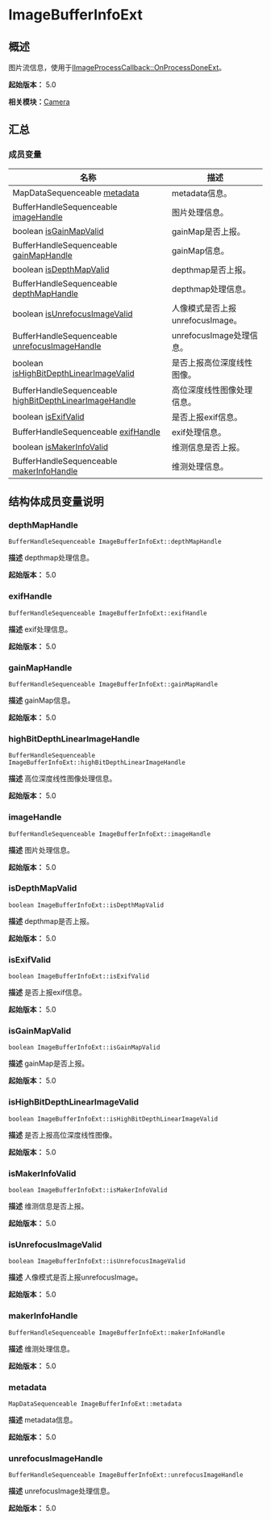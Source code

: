 # ImageBufferInfoExt


## 概述

图片流信息，使用于[IImageProcessCallback::OnProcessDoneExt](interface_i_image_process_callback.md#onprocessdoneext)。

**起始版本：** 5.0

**相关模块：**[Camera](_camera.md)


## 汇总


### 成员变量

| 名称 | 描述 | 
| -------- | -------- |
| MapDataSequenceable [metadata](#metadata) | metadata信息。  | 
| BufferHandleSequenceable [imageHandle](#imagehandle) | 图片处理信息。  | 
| boolean [isGainMapValid](#isgainmapvalid) | gainMap是否上报。  | 
| BufferHandleSequenceable [gainMapHandle](#gainmaphandle) | gainMap信息。  | 
| boolean [isDepthMapValid](#isdepthmapvalid) | depthmap是否上报。  | 
| BufferHandleSequenceable [depthMapHandle](#depthmaphandle) | depthmap处理信息。  | 
| boolean [isUnrefocusImageValid](#isunrefocusimagevalid) | 人像模式是否上报unrefocusImage。  | 
| BufferHandleSequenceable [unrefocusImageHandle](#unrefocusimagehandle) | unrefocusImage处理信息。  | 
| boolean [isHighBitDepthLinearImageValid](#ishighbitdepthlinearimagevalid) | 是否上报高位深度线性图像。  | 
| BufferHandleSequenceable [highBitDepthLinearImageHandle](#highbitdepthlinearimagehandle) | 高位深度线性图像处理信息。  | 
| boolean [isExifValid](#isexifvalid) | 是否上报exif信息。  | 
| BufferHandleSequenceable [exifHandle](#exifhandle) | exif处理信息。  | 
| boolean [isMakerInfoValid](#ismakerinfovalid) | 维测信息是否上报。  | 
| BufferHandleSequenceable [makerInfoHandle](#makerinfohandle) | 维测处理信息。  | 


## 结构体成员变量说明


### depthMapHandle

```
BufferHandleSequenceable ImageBufferInfoExt::depthMapHandle
```
**描述**
depthmap处理信息。

**起始版本：** 5.0


### exifHandle

```
BufferHandleSequenceable ImageBufferInfoExt::exifHandle
```
**描述**
exif处理信息。

**起始版本：** 5.0


### gainMapHandle

```
BufferHandleSequenceable ImageBufferInfoExt::gainMapHandle
```
**描述**
gainMap信息。

**起始版本：** 5.0


### highBitDepthLinearImageHandle

```
BufferHandleSequenceable ImageBufferInfoExt::highBitDepthLinearImageHandle
```
**描述**
高位深度线性图像处理信息。

**起始版本：** 5.0


### imageHandle

```
BufferHandleSequenceable ImageBufferInfoExt::imageHandle
```
**描述**
图片处理信息。

**起始版本：** 5.0


### isDepthMapValid

```
boolean ImageBufferInfoExt::isDepthMapValid
```
**描述**
depthmap是否上报。

**起始版本：** 5.0


### isExifValid

```
boolean ImageBufferInfoExt::isExifValid
```
**描述**
是否上报exif信息。

**起始版本：** 5.0


### isGainMapValid

```
boolean ImageBufferInfoExt::isGainMapValid
```
**描述**
gainMap是否上报。

**起始版本：** 5.0


### isHighBitDepthLinearImageValid

```
boolean ImageBufferInfoExt::isHighBitDepthLinearImageValid
```
**描述**
是否上报高位深度线性图像。

**起始版本：** 5.0


### isMakerInfoValid

```
boolean ImageBufferInfoExt::isMakerInfoValid
```
**描述**
维测信息是否上报。

**起始版本：** 5.0


### isUnrefocusImageValid

```
boolean ImageBufferInfoExt::isUnrefocusImageValid
```
**描述**
人像模式是否上报unrefocusImage。

**起始版本：** 5.0


### makerInfoHandle

```
BufferHandleSequenceable ImageBufferInfoExt::makerInfoHandle
```
**描述**
维测处理信息。

**起始版本：** 5.0


### metadata

```
MapDataSequenceable ImageBufferInfoExt::metadata
```
**描述**
metadata信息。

**起始版本：** 5.0


### unrefocusImageHandle

```
BufferHandleSequenceable ImageBufferInfoExt::unrefocusImageHandle
```
**描述**
unrefocusImage处理信息。

**起始版本：** 5.0
